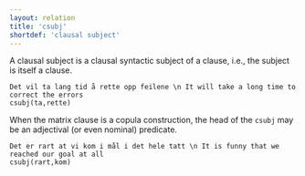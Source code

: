 ```yaml
---
layout: relation
title: 'csubj'
shortdef: 'clausal subject'
---
```


A clausal subject is a clausal syntactic subject of a clause, i.e., the subject is itself a clause.

~~~ sdparse
Det vil ta lang tid å rette opp feilene \n It will take a long time to correct the errors
csubj(ta,rette)
~~~

When the matrix clause is a copula construction, the head of the `csubj` may be an adjectival (or even nominal) predicate.

~~~ sdparse
Det er rart at vi kom i mål i det hele tatt \n It is funny that we reached our goal at all
csubj(rart,kom)
~~~
<!-- Interlanguage links updated Út zář 29 20:43:15 CEST 2020 -->
